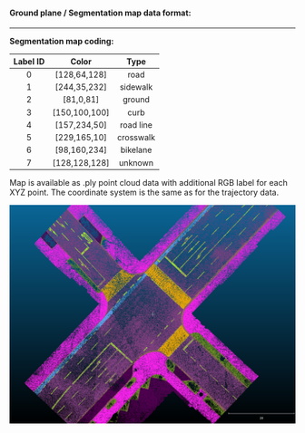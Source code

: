 #### Ground plane / Segmentation map data format:

---
**Segmentation map coding:**

| Label ID | Color | Type |
|:----------:|:-----:|:-----:|
| 0  | [128,64,128] | road |
| 1  | [244,35,232] | sidewalk |
| 2 | [81,0,81] | ground |
| 3 | [150,100,100] | curb |
| 4 | [157,234,50] | road line |
| 5 | [229,165,10] | crosswalk |
| 6 | [98,160,234]| bikelane |
| 7 | [128,128,128] | unknown |

Map is available as .ply point cloud data with additional RGB label for each XYZ point. The coordinate system is the same as for the trajectory data.

!["Segmentation map"](ground_plane.png  "Segmentation map")
